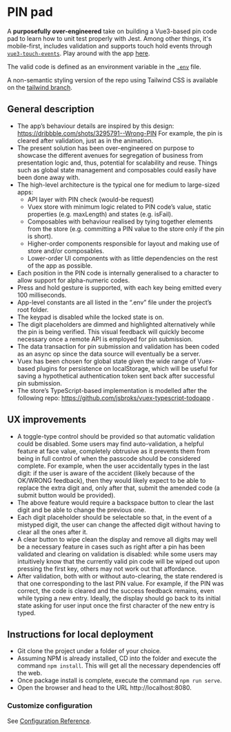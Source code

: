 # PIN pad

A **purposefully over-engineered** take on building a Vue3-based pin code pad to learn how to unit test properly with Jest. Among other things, it's mobile-first, includes validation and supports touch hold events through [`vue3-touch-events`](https://github.com/robinrodricks/vue3-touch-events). Play around with the app [here](https://hqcasanova.github.io/pin-pad).

The valid code is defined as an environment variable in the [`.env`](/.env) file.

A non-semantic styling version of the repo using Tailwind CSS is available on the [tailwind branch](https://github.com/hqcasanova/pin-pad/tree/tailwind).

## General description

- The app’s behaviour details are inspired by this design: https://dribbble.com/shots/3295791--Wrong-PIN For example, the pin is cleared after validation, just as in the animation.
- The present solution has been over-engineered on purpose to showcase the different avenues for segregation of business from presentation logic and, thus, potential for scalability and reuse. Things such as global state management and composables could easily have been done away with.
- The high-level architecture is the typical one for medium to large-sized apps:
    - API layer with PIN check (would-be request)
    - Vuex store with minimum logic related to PIN code’s value, static properties (e.g. maxLength) and states (e.g. isFail).
    - Composables with behaviour realised by tying together elements from the store (e.g. committing a PIN value to the store only if the pin is short).
    - Higher-order components responsible for layout and making use of store and/or composables.
    - Lower-order UI components with as little dependencies on the rest of the app as possible.
- Each position in the PIN code is internally generalised to a character to allow support for alpha-numeric codes.
- Press and hold gesture is supported, with each key being emitted every 100 milliseconds.
- App-level constants are all listed in the “.env” file under the project’s root folder.
- The keypad is disabled while the locked state is on.
- The digit placeholders are dimmed and highlighted alternatively while the pin is being verified. This visual feedback will quickly become necessary once a remote API is employed for pin submission.
- The data transaction for pin submission and validation has been coded as an async op since the data source will eventually be a server.
- Vuex has been chosen for global state given the wide range of Vuex-based plugins for persistence on localStorage, which will be useful for saving a hypothetical authentication token sent back after successful pin submission.
- The store’s TypeScript-based implementation is modelled after the following repo: https://github.com/jsbroks/vuex-typescript-todoapp .

## UX improvements

- A toggle-type control should be provided so that automatic validation could be disabled. Some users may find auto-validation, a helpful feature at face value, completely obtrusive as it prevents them from being in full control of when the passcode should be considered complete. For example, when the user accidentally types in the last digit: if the user is aware of the accident (likely because of the OK/WRONG feedback), then they would likely expect to be able to replace the extra digit and, only after that, submit the amended code (a submit button would be provided).
- The above feature would require a backspace button to clear the last digit and be able to change the previous one.
- Each digit placeholder should be selectable so that, in the event of a mistyped digit, the user can change the affected digit without having to clear all the ones after it.
- A clear button to wipe clean the display and remove all digits may well be a necessary feature in cases such as right after a pin has been validated and clearing on validation is disabled: while some users may intuitively know that the currently valid pin code will be wiped out upon pressing the first key, others may not work out that affordance.
- After validation, both with or without auto-clearing, the state rendered is that one corresponding to the last PIN value. For example, if the PIN was correct, the code is cleared and the success feedback remains, even while typing a new entry. Ideally, the display should go back to its initial state asking for user input once the first character of the new entry is typed.


## Instructions for local deployment

- Git clone the project under a folder of your choice.
- Assuming NPM is already installed, CD into the folder and execute the command `npm install`. This will get all the necessary dependencies off the web.
- Once package install is complete, execute the command `npm run serve`.
- Open the browser and head to the URL http://localhost:8080.

### Customize configuration
See [Configuration Reference](https://cli.vuejs.org/config/).
